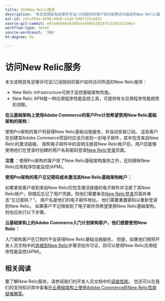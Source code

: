 ```yaml
---
title: 访问New Relic服务
description: '本文说明具有足够许可证/订阅授权的客户如何能够访问选定的New Relic服务：'
exl-id: c01af85e-0590-49e8-a1a0-b901f23c4431
source-git-commit: e07ade849a4105b5e499b5282d75cb1b5321b6ea
workflow-type: tm+mt
source-wordcount: '366'
ht-degree: 0%

---
```


# 访问New Relic服务

本文说明具有足够许可证/订阅授权的客户如何访问所选的New Relic服务：

* New Relic Infrastructure可用于监控基础架构性能。
* New Relic APM是一种应用程序性能监控工具，可提供有关应用程序性能趋势的洞察。

**在云基础架构上使用Adobe Commerce的客户Pro计划希望使用New Relic基础架构的架构：**

使用Pro架构的客户将获得New Relic基础设施服务，并自动安装订阅。 这些客户在创建其Adobe Commerce项目时应该已收到一封电子邮件，其中包含来自New Relic的激活链接。 按照电子邮件中的说明注册其New Relic帐户后，用户应能够使用他们在登录时创建的用户名和密码登录[New Relic登录](https://login.newrelic.com/login)页面。

**注意** ：使用Pro架构的客户除了New Relic基础架构服务之外，还将拥有New Relic应用程序性能监控(APM)。

**使用Pro架构的客户忘记密码或未激活其New Relic基础架构帐户：**

如果某些客户收到来自New Relic的包含激活链接的电子邮件并注册了其New Relic帐户，但随后忘记了用户凭据，则他们需要单击[New Relic登录](https://login.newrelic.com/login)页面并单击“忘记密码？”。 用户名是他们的电子邮件地址。 他们需要重置密码以重新登录到New Relic。 如果客户不记得收到了电子邮件但希望使用New Relic基础架构，则也应执行以下步骤。

**云基础架构上的Adobe Commerce入门计划架构客户，他们想要使用New Relic：**

入门架构客户在订购时不会获得New Relic基础设施服务。 但是，如果他们按照开发人员文档中的[连接到New Relic](https://devdocs.magento.com/cloud/project/new-relic.html#connect-to-new-relic)步骤添加许可证，则可以使用New Relic应用程序性能监控(APM)。

## 相关阅读

要了解New Relic服务，请参阅我们的开发人员文档中的[调查性能](https://devdocs.magento.com/cloud/project/new-relic.html#investigate-performance)。 您还可以在我们的支持知识库中查看[在云基础架构上使用Adobe Commerce的New Relic性能疑难解答](/help/troubleshooting/miscellaneous/troubleshoot-performance-using-new-relic-on-magento-commerce.md)。

